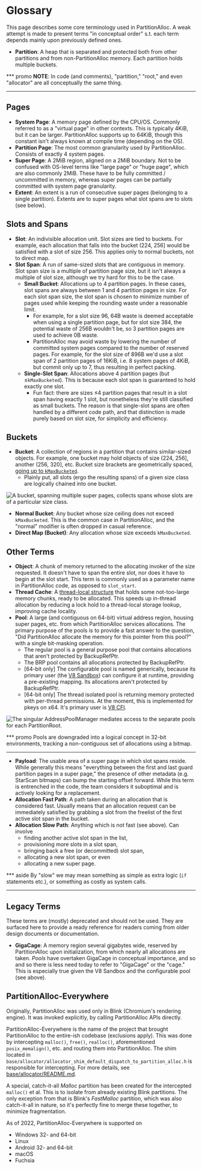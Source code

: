 # Glossary

This page describes some core terminology used in PartitionAlloc.
A weak attempt is made to present terms "in conceptual order" s.t.
each term depends mainly upon previously defined ones.

* **Partition**: A heap that is separated and protected both from other
  partitions and from non-PartitionAlloc memory. Each partition holds
  multiple buckets.

*** promo
**NOTE**: In code (and comments), "partition," "root," and even
"allocator" are all conceptually the same thing.
***

## Pages

* **System Page**: A memory page defined by the CPU/OS. Commonly
  referred to as a "virtual page" in other contexts. This is typically
  4KiB, but it can be larger. PartitionAlloc supports up to 64KiB,
  though this constant isn't always known at compile time (depending
  on the OS).
* **Partition Page**: The most common granularity used by
  PartitionAlloc. Consists of exactly 4 system pages.
* **Super Page**: A 2MiB region, aligned on a 2MiB boundary. Not to
  be confused with OS-level terms like "large page" or "huge page",
  which are also commonly 2MiB. These have to be fully committed /
  uncommitted in memory, whereas super pages can be partially committed
  with system page granularity.
* **Extent**: An extent is a run of consecutive super pages (belonging
  to a single partition). Extents are to super pages what slot spans are
  to slots (see below).

## Slots and Spans

* **Slot**: An indivisible allocation unit. Slot sizes are tied to
  buckets. For example, each allocation that falls into the bucket
  (224,&nbsp;256] would be satisfied with a slot of size 256. This
  applies only to normal buckets, not to direct map.
* **Slot Span**: A run of same-sized slots that are contiguous in
  memory. Slot span size is a multiple of partition page size, but it
  isn't always a multiple of slot size, although we try hard for this
  to be the case.
  * **Small Bucket**: Allocations up to 4 partition pages. In these
    cases, slot spans are always between 1 and 4 partition pages in
    size. For each slot span size, the slot span is chosen to minimize
    number of pages used while keeping the rounding waste under a
    reasonable limit.
    * For example, for a slot size 96, 64B waste is deemed acceptable
      when using a single partition page, but for slot size
      384, the potential waste of 256B wouldn't be, so 3 partition pages
      are used to achieve 0B waste.
    * PartitionAlloc may avoid waste by lowering the number of committed
      system pages compared to the number of reserved pages. For
      example, for the slot size of 896B we'd use a slot span of 2
      partition pages of 16KiB, i.e. 8 system pages of 4KiB, but commit
      only up to 7, thus resulting in perfect packing.
  * **Single-Slot Span**: Allocations above 4 partition pages (but
    &le;`kMaxBucketed`). This is because each slot span is guaranteed to
    hold exactly one slot.
    * Fun fact: there are sizes &le;4 partition pages that result in a
      slot span having exactly 1 slot, but nonetheless they're still
      classified as small buckets. The reason is that single-slot spans
      are often handled by a different code path, and that distinction
      is made purely based on slot size, for simplicity and efficiency.

## Buckets

* **Bucket**: A collection of regions in a partition that contains
  similar-sized objects. For example, one bucket may hold objects of
  size (224,&nbsp;256], another (256,&nbsp;320], etc. Bucket size
  brackets are geometrically spaced,
  [going up to `kMaxBucketed`][max-bucket-comment].
  * Plainly put, all slots (ergo the resulting spans) of a given size
    class are logically chained into one bucket.

![A bucket, spanning multiple super pages, collects spans whose
  slots are of a particular size class.](./dot/bucket.png)

* **Normal Bucket**: Any bucket whose size ceiling does not exceed
  `kMaxBucketed`. This is the common case in PartitionAlloc, and
  the "normal" modifier is often dropped in casual reference.
* **Direct Map (Bucket)**: Any allocation whose size exceeds `kMaxBucketed`.

## Other Terms

* **Object**: A chunk of memory returned to the allocating invoker
  of the size requested. It doesn't have to span the entire slot,
  nor does it have to begin at the slot start. This term is commonly
  used as a parameter name in PartitionAlloc code, as opposed to
  `slot_start`.
* **Thread Cache**: A [thread-local structure][pa-thread-cache] that
  holds some not-too-large memory chunks, ready to be allocated. This
  speeds up in-thread allocation by reducing a lock hold to a
  thread-local storage lookup, improving cache locality.
* **Pool**: A large (and contiguous on 64-bit) virtual address region, housing
  super pages, etc. from which PartitionAlloc services allocations. The
  primary purpose of the pools is to provide a fast answer to the
  question, "Did PartitionAlloc allocate the memory for this pointer
  from this pool?" with a single bit-masking operation.
  * The regular pool is a general purpose pool that contains allocations that
    aren't protected by BackupRefPtr.
  * The BRP pool contains all allocations protected by BackupRefPtr.
  * [64-bit only] The configurable pool is named generically, because its
    primary user (the [V8 Sandbox][v8-sandbox]) can configure it at runtime,
    providing a pre-existing mapping. Its allocations aren't protected by
    BackupRefPtr.
  * [64-bit only] The thread isolated pool is returning memory protected with
    per-thread permissions. At the moment, this is implemented for pkeys on x64.
    It's primary user is [V8 CFI][v8-cfi].

![The singular AddressPoolManager mediates access to the separate pools
  for each PartitionRoot.](./dot/address-space.png)

*** promo
Pools are downgraded into a logical concept in 32-bit environments,
tracking a non-contiguous set of allocations using a bitmap.
***

* **Payload**: The usable area of a super page in which slot spans
  reside. While generally this means "everything between the first
  and last guard partition pages in a super page," the presence of
  other metadata (e.g. StarScan bitmaps) can bump the starting offset
  forward. While this term is entrenched in the code, the team
  considers it suboptimal and is actively looking for a replacement.
* **Allocation Fast Path**: A path taken during an allocation that is
  considered fast.  Usually means that an allocation request can be
  immediately satisfied by grabbing a slot from the freelist of the
  first active slot span in the bucket.
* **Allocation Slow Path**: Anything which is not fast (see above).
  Can involve
  * finding another active slot span in the list,
  * provisioning more slots in a slot span,
  * bringing back a free (or decommitted) slot span,
  * allocating a new slot span, or even
  * allocating a new super page.

*** aside
By "slow" we may mean something as simple as extra logic (`if`
statements etc.), or something as costly as system calls.
***

## Legacy Terms

These terms are (mostly) deprecated and should not be used. They are
surfaced here to provide a ready reference for readers coming from
older design documents or documentation.

* **GigaCage**: A memory region several gigabytes wide, reserved by
  PartitionAlloc upon initialization, from which nearly all allocations
  are taken. _Pools_ have overtaken GigaCage in conceptual importance,
  and so and so there is less need today to refer to "GigaCage" or the
  "cage." This is especially true given the V8 Sandbox and the
  configurable pool (see above).

## PartitionAlloc-Everywhere

Originally, PartitionAlloc was used only in Blink (Chromium's rendering engine).
It was invoked explicitly, by calling PartitionAlloc APIs directly.

PartitionAlloc-Everywhere is the name of the project that brought PartitionAlloc
to the entire-ish codebase (exclusions apply). This was done by intercepting
`malloc()`, `free()`, `realloc()`, aforementioned `posix_memalign()`, etc. and
routing them into PartitionAlloc. The shim located in
`base/allocator/allocator_shim_default_dispatch_to_partition_alloc.h` is
responsible for intercepting. For more details, see
[base/allocator/README.md](../../../base/allocator/README.md).

A special, catch-it-all *Malloc* partition has been created for the intercepted
`malloc()` et al. This is to isolate from already existing Blink partitions.
The only exception from that is Blink's *FastMalloc* partition, which was also
catch-it-all in nature, so it's perfectly fine to merge these together, to
minimize fragmentation.

As of 2022, PartitionAlloc-Everywhere is supported on

* Windows 32- and 64-bit
* Linux
* Android 32- and 64-bit
* macOS
* Fuchsia

[max-bucket-comment]: https://source.chromium.org/chromium/chromium/src/+/main:base/allocator/partition_allocator/src/partition_alloc/partition_alloc_constants.h;l=345;drc=667e6b001f438521e1c1a1bc3eabeead7aaa1f37
[pa-thread-cache]: https://source.chromium.org/chromium/chromium/src/+/main:base/allocator/partition_allocator/src/partition_alloc/thread_cache.h
[v8-sandbox]: https://docs.google.com/document/d/1FM4fQmIhEqPG8uGp5o9A-mnPB5BOeScZYpkHjo0KKA8/preview#
[v8-cfi]: https://docs.google.com/document/d/1O2jwK4dxI3nRcOJuPYkonhTkNQfbmwdvxQMyXgeaRHo/preview#
